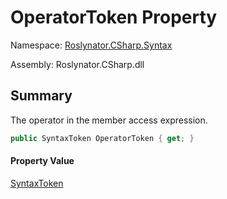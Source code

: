 # OperatorToken Property

Namespace: [Roslynator.CSharp.Syntax](../../README.md)

Assembly: Roslynator\.CSharp\.dll

## Summary

The operator in the member access expression\.

```csharp
public SyntaxToken OperatorToken { get; }
```

#### Property Value

[SyntaxToken](https://docs.microsoft.com/en-us/dotnet/api/microsoft.codeanalysis.syntaxtoken)


